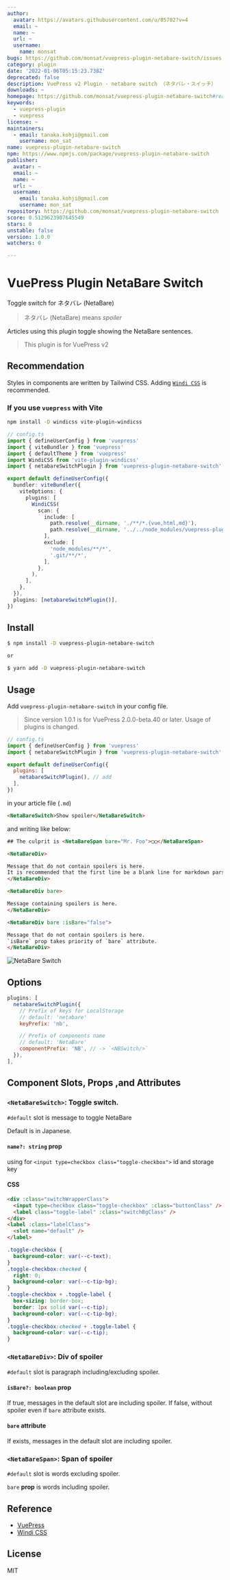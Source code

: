 ```yaml
---
author:
  avatar: https://avatars.githubusercontent.com/u/85702?v=4
  email: ~
  name: ~
  url: ~
  username:
    name: monsat
bugs: https://github.com/monsat/vuepress-plugin-netabare-switch/issues
category: plugin
date: '2022-01-06T05:15:23.738Z'
deprecated: false
description: VuePress v2 Plugin - netabare switch （ネタバレ・スイッチ）
downloads: ~
homepage: https://github.com/monsat/vuepress-plugin-netabare-switch#readme
keywords:
  - vuepress-plugin
  - vuepress
license: ~
maintainers:
  - email: tanaka.kohji@gmail.com
    username: mon_sat
name: vuepress-plugin-netabare-switch
npm: https://www.npmjs.com/package/vuepress-plugin-netabare-switch
publisher:
  avatar: ~
  email: ~
  name: ~
  url: ~
  username:
    email: tanaka.kohji@gmail.com
    username: mon_sat
repository: https://github.com/monsat/vuepress-plugin-netabare-switch
score: 0.5129623907645549
stars: 0
unstable: false
version: 1.0.0
watchers: 0

---
```


# VuePress Plugin NetaBare Switch

Toggle switch for ネタバレ (NetaBare)

> ネタバレ (NetaBare) means *spoiler*

Articles using this plugin toggle showing the NetaBare sentences.

> This plugin is for VuePress v2

## Recommendation

Styles in components are written by Tailwind CSS.
Adding [`Windi CSS`](https://windicss.org/) is recommended.

### If you use `vuepress` with Vite

```bash
npm install -D windicss vite-plugin-windicss
```

```ts
// config.ts
import { defineUserConfig } from 'vuepress'
import { viteBundler } from 'vuepress'
import { defaultTheme } from 'vuepress'
import WindiCSS from 'vite-plugin-windicss'
import { netabareSwitchPlugin } from 'vuepress-plugin-netabare-switch'

export default defineUserConfig({
  bundler: viteBundler({
    viteOptions: {
      plugins: [
        WindiCSS(
          scan: {
            include: [
              path.resolve(__dirname, './**/*.{vue,html,md}'),
              path.resolve(__dirname, '../../node_modules/vuepress-plugin-netabare-switch/lib/**/*.{vue,html,md}'),
            ],
            exclude: [
              'node_modules/**/*',
              '.git/**/*',
            ],
          },
        ),
      ],
    },
  }),
  plugins: [netabareSwitchPlugin()],
})
```

## Install

```bash
$ npm install -D vuepress-plugin-netabare-switch

or

$ yarn add -D vuepress-plugin-netabare-switch
```

## Usage

Add `vuepress-plugin-netabare-switch` in your config file.

> Since version 1.0.1 is for VuePress 2.0.0-beta.40 or later.
> Usage of plugins is changed.

```javascript
// config.ts
import { defineUserConfig } from 'vuepress'
import { netabareSwitchPlugin } from 'vuepress-plugin-netabare-switch'

export default defineUserConfig({
  plugins: [
    netabareSwitchPlugin(), // add
  ],
})
```

in your article file (`.md`)

```html
<NetaBareSwitch>Show spoiler</NetaBareSwitch>
```

and writing like below:

```html
## The culprit is <NetaBareSpan bare="Mr. Foo">◯◯</NetaBareSpan>

<NetaBareDiv>

Message that do not contain spoilers is here.
It is recommended that the first line be a blank line for markdown parser.
</NetaBareDiv>

<NetaBareDiv bare>

Message containing spoilers is here.
</NetaBareDiv>

<NetaBareDiv bare :isBare="false">

Message that do not contain spoilers is here.
`isBare` prop takes priority of `bare` attribute.
</NetaBareDiv>
```

![NetaBare Switch](https://github.com/monsat/vuepress-plugin-netabare-switch/blob/main/doc/images/netabare-switch.gif?raw=true)

## Options

```javascript
plugins: [
  netabareSwitchPlugin({
    // Prefix of keys for LocalStorage
    // default: 'netabare'
    keyPrefix: 'nb',

    // Prefix of components name
    // default: 'NetaBare'
    componentPrefix: 'NB', // -> `<NBSwitch/>`
  }),
],
```

## Component Slots, Props ,and Attributes

### `<NetaBareSwitch>`: Toggle switch.

`#default` slot is message to toggle NetaBare

Default is in Japanese.
#### `name?: string` prop

using for `<input type=checkbox class="toggle-checkbox">` id and storage key

#### CSS

```html
<div :class="switchWrapperClass">
  <input type=checkbox class="toggle-checkbox" :class="buttonClass" />
  <label class="toggle-label" :class="switchBgClass" />
</div>
<label :class="labelClass">
  <slot name="default" />
</label>
```

```css
.toggle-checkbox {
  background-color: var(--c-text);
}
.toggle-checkbox:checked {
  right: 0;
  background-color: var(--c-tip-bg);
}
.toggle-checkbox + .toggle-label {
  box-sizing: border-box;
  border: 1px solid var(--c-tip);
  background-color: var(--c-tip-bg);
}
.toggle-checkbox:checked + .toggle-label {
  background-color: var(--c-tip);
}
```

### `<NetaBareDiv>`: Div of spoiler

`#default` slot is paragraph including/excluding spoiler.

#### `isBare?: boolean` prop

If true, messages in the default slot are including spoiler.
If false, without spoiler even if `bare` attribute exists.

#### `bare` attribute

If exists, messages in the default slot are including spoiler.

### `<NetaBareSpan>`: Span of spoiler

`#default` slot is words excluding spoiler.

`bare` **prop** is words including spoiler.

## Reference

- [VuePress](https://v2.vuepress.vuejs.org/)
- [Windi CSS](https://windicss.org/)

## License

MIT
